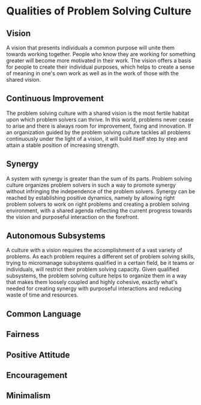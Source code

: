 # Qualities of Problem Solving Culture

## Vision
A vision that presents individuals a common purpose will unite them towards working together. People who know they are working for something greater will become more motivated in their work. The vision offers a basis for people to create their individual purposes, which helps to create a sense of meaning in one's own work as well as in the work of those with the shared vision.

## Continuous Improvement
The problem solving culture with a shared vision is the most fertile habitat upon which problem solvers can thrive. In this world, problems never cease to arise and there is always room for improvement, fixing and innovation. If an organization guided by the problem solving culture tackles all problems continuously under the light of a vision, it will build itself step by step and attain a stable position of increasing strength. 

## Synergy
A system with synergy is greater than the sum of its parts. Problem solving culture organizes problem solvers in such a way to promote synergy without infringing the independence of the problem solvers. Synergy can be reached by establishing positive dynamics, namely by allowing right problem solvers to work on right problems and creating a problem solving environment, with a shared agenda reflecting the current progress towards the vision and purposeful interaction on the forefront.

## Autonomous Subsystems
A culture with a vision requires the accomplishment of a vast variety of problems. As each problem requires a different set of problem solving skills, trying to micromanage subsystems qualified in a certain field, be it teams or individuals, will restrict their problem solving capacity. Given qualified subsystems, the problem solving culture helps to organize them in a way that makes them loosely coupled and highly cohesive, exactly what's needed for creating synergy with purposeful interactions and reducing waste of time and resources.

## Common Language

## Fairness
## Positive Attitude
## Encouragement
## Minimalism
